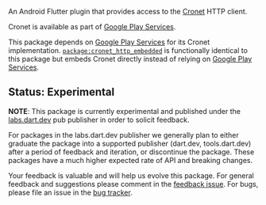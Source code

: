 An Android Flutter plugin that provides access to the
[Cronet](https://developer.android.com/guide/topics/connectivity/cronet/reference/org/chromium/net/package-summary)
HTTP client.

Cronet is available as part of
[Google Play Services](https://developers.google.com/android/guides/overview). 

This package depends on
[Google Play Services](https://developers.google.com/android/guides/overview)
for its Cronet implementation.
[`package:cronet_http_embedded`](https://pub.dev/packages/cronet_http_embedded)
is functionally identical to this package but embeds Cronet directly instead
of relying on
[Google Play Services](https://developers.google.com/android/guides/overview).

## Status: Experimental

**NOTE**: This package is currently experimental and published under the
[labs.dart.dev](https://dart.dev/dart-team-packages) pub publisher in order to
solicit feedback. 

For packages in the labs.dart.dev publisher we generally plan to either graduate
the package into a supported publisher (dart.dev, tools.dart.dev) after a period
of feedback and iteration, or discontinue the package. These packages have a
much higher expected rate of API and breaking changes.

Your feedback is valuable and will help us evolve this package. 
For general feedback and suggestions please comment in the
[feedback issue](https://github.com/dart-lang/http/issues/764).
For bugs, please file an issue in the 
[bug tracker](https://github.com/dart-lang/http/issues).
